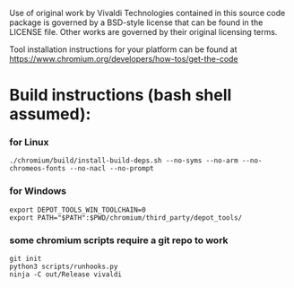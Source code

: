 Use of original work by Vivaldi Technologies contained in this source code
package is governed by a BSD-style license that can be found in the LICENSE
file. Other works are governed by their original licensing terms.

Tool installation instructions for your platform can be found at https://www.chromium.org/developers/how-tos/get-the-code

# Build instructions (bash shell assumed):

### for Linux
```
./chromium/build/install-build-deps.sh --no-syms --no-arm --no-chromeos-fonts --no-nacl --no-prompt
```

### for Windows
```
export DEPOT_TOOLS_WIN_TOOLCHAIN=0
export PATH="$PATH":$PWD/chromium/third_party/depot_tools/
```

### some chromium scripts require a git repo to work
```
git init
python3 scripts/runhooks.py
ninja -C out/Release vivaldi
```